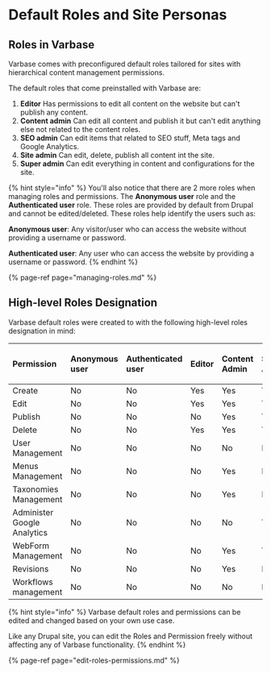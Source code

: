 # Default Roles and Site Personas

## Roles in Varbase

Varbase comes with preconfigured default roles tailored for sites with hierarchical content management permissions.

The default roles that come preinstalled with Varbase are:

1. **Editor** Has permissions to edit all content on the website but can't publish any content. 
2. **Content admin** Can edit all content and publish it but can't edit anything else not related to the content roles. 
3. **SEO admin** Can edit items that related to SEO stuff, Meta tags and Google Analytics. 
4. **Site admin** Can edit, delete, publish all content int the site. 
5. **Super admin** Can edit everything in content and configurations for the site.

{% hint style="info" %}
You'll also notice that there are 2 more roles when managing roles and permissions. The **Anonymous user** role and the **Authenticated user** role. These roles are provided by default from Drupal and cannot be edited/deleted. These roles help identify the users such as:

**Anonymous user**: Any visitor/user who can access the website without providing a username or password.

**Authenticated user**: Any user who can access the website by providing a username or password.
{% endhint %}

{% page-ref page="managing-roles.md" %}



## High-level Roles Designation

Varbase default roles were created to with the following high-level roles designation in mind:

<table>
  <thead>
    <tr>
      <th style="text-align:left">Permission</th>
      <th style="text-align:left">
        <p></p>
        <p>Anonymous user</p>
      </th>
      <th style="text-align:left">
        <p></p>
        <p>Authenticated user</p>
      </th>
      <th style="text-align:left">
        <p></p>
        <p>Editor</p>
      </th>
      <th style="text-align:left">
        <p></p>
        <p>Content Admin</p>
      </th>
      <th style="text-align:left">
        <p></p>
        <p>SEO Admin</p>
      </th>
      <th style="text-align:left">
        <p></p>
        <p>Site Admin</p>
      </th>
      <th style="text-align:left">
        <p></p>
        <p>Super Admin</p>
      </th>
    </tr>
  </thead>
  <tbody>
    <tr>
      <td style="text-align:left">Create</td>
      <td style="text-align:left">No</td>
      <td style="text-align:left">No</td>
      <td style="text-align:left">Yes</td>
      <td style="text-align:left">Yes</td>
      <td style="text-align:left">Yes</td>
      <td style="text-align:left">Yes</td>
      <td style="text-align:left">Yes</td>
    </tr>
    <tr>
      <td style="text-align:left">Edit</td>
      <td style="text-align:left">No</td>
      <td style="text-align:left">No</td>
      <td style="text-align:left">Yes</td>
      <td style="text-align:left">Yes</td>
      <td style="text-align:left">Yes</td>
      <td style="text-align:left">Yes</td>
      <td style="text-align:left">Yes</td>
    </tr>
    <tr>
      <td style="text-align:left">Publish</td>
      <td style="text-align:left">No</td>
      <td style="text-align:left">No</td>
      <td style="text-align:left">No</td>
      <td style="text-align:left">Yes</td>
      <td style="text-align:left">Yes</td>
      <td style="text-align:left">Yes</td>
      <td style="text-align:left">Yes</td>
    </tr>
    <tr>
      <td style="text-align:left">Delete</td>
      <td style="text-align:left">No</td>
      <td style="text-align:left">No</td>
      <td style="text-align:left">Yes</td>
      <td style="text-align:left">Yes</td>
      <td style="text-align:left">Yes</td>
      <td style="text-align:left">Yes</td>
      <td style="text-align:left">Yes</td>
    </tr>
    <tr>
      <td style="text-align:left">User Management</td>
      <td style="text-align:left">No</td>
      <td style="text-align:left">No</td>
      <td style="text-align:left">No</td>
      <td style="text-align:left">No</td>
      <td style="text-align:left">No</td>
      <td style="text-align:left">Yes</td>
      <td style="text-align:left">Yes</td>
    </tr>
    <tr>
      <td style="text-align:left">Menus Management</td>
      <td style="text-align:left">No</td>
      <td style="text-align:left">No</td>
      <td style="text-align:left">No</td>
      <td style="text-align:left">Yes</td>
      <td style="text-align:left">No</td>
      <td style="text-align:left">Yes</td>
      <td style="text-align:left">Yes</td>
    </tr>
    <tr>
      <td style="text-align:left">Taxonomies Management</td>
      <td style="text-align:left">No</td>
      <td style="text-align:left">No</td>
      <td style="text-align:left">No</td>
      <td style="text-align:left">Yes</td>
      <td style="text-align:left">No</td>
      <td style="text-align:left">Yes</td>
      <td style="text-align:left">Yes</td>
    </tr>
    <tr>
      <td style="text-align:left">Administer Google Analytics</td>
      <td style="text-align:left">No</td>
      <td style="text-align:left">No</td>
      <td style="text-align:left">No</td>
      <td style="text-align:left">No</td>
      <td style="text-align:left">Yes</td>
      <td style="text-align:left">Yes</td>
      <td style="text-align:left">Yes</td>
    </tr>
    <tr>
      <td style="text-align:left">WebForm Management</td>
      <td style="text-align:left">No</td>
      <td style="text-align:left">No</td>
      <td style="text-align:left">No</td>
      <td style="text-align:left">Yes</td>
      <td style="text-align:left">Yes</td>
      <td style="text-align:left">Yes</td>
      <td style="text-align:left">Yes</td>
    </tr>
    <tr>
      <td style="text-align:left">Revisions</td>
      <td style="text-align:left">No</td>
      <td style="text-align:left">No</td>
      <td style="text-align:left">No</td>
      <td style="text-align:left">Yes</td>
      <td style="text-align:left">No</td>
      <td style="text-align:left">Yes</td>
      <td style="text-align:left">Yes</td>
    </tr>
    <tr>
      <td style="text-align:left">Workflows management</td>
      <td style="text-align:left">No</td>
      <td style="text-align:left">No</td>
      <td style="text-align:left">No</td>
      <td style="text-align:left">No</td>
      <td style="text-align:left">No</td>
      <td style="text-align:left">No</td>
      <td style="text-align:left">Yes</td>
    </tr>
  </tbody>
</table>

{% hint style="info" %}
Varbase default roles and permissions can be edited and changed based on your own use case. 

Like any Drupal site, you can edit the Roles and Permission freely without affecting any of Varbase functionality.
{% endhint %}

{% page-ref page="edit-roles-permissions.md" %}





